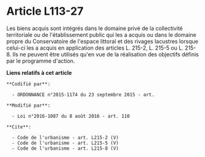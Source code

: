 # Article L113-27

Les biens acquis sont intégrés dans le domaine privé de la collectivité territoriale ou de l'établissement public qui les a
acquis ou dans le domaine propre du Conservatoire de l'espace littoral et des rivages lacustres lorsque celui-ci les a acquis
en application des articles L. 215-2, L. 215-5 ou L. 215-8. Ils ne peuvent être utilisés qu'en vue de la réalisation des
objectifs définis par le programme d'action.

**Liens relatifs à cet article**

	**Codifié par**:

	  - ORDONNANCE n°2015-1174 du 23 septembre 2015 - art.

	**Modifié par**:

	  - Loi n°2016-1087 du 8 août 2016 - art. 110

	**Cite**:

	  - Code de l'urbanisme - art. L215-2 (V)
	  - Code de l'urbanisme - art. L215-5 (V)
	  - Code de l'urbanisme - art. L215-8 (V)
